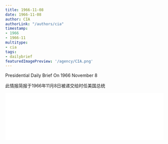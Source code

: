 ```yaml
---
title: 1966-11-08
date: 1966-11-08
author: CIA 
authorLink: "/authors/cia"
timestamp: 
- 1966
- 1966-11
multitype: 
- cia
tags: 
- dailybrief
featuredImagePreview: '/agency/CIA.png'
---
```



Presidential Daily Brief On 1966 November 8

此情报简报于1966年11月8日被递交给时任美国总统

<!--more-->





<div id="over" style="width:100%; overflow:hidden"> <iframe id="sFrame" name="sFrame" frameborder="no" border="0"  allowfullscreen marginwidth="0" scrolling="no" src = " /CIA/1966-11-08.html "  style = " position:absulute; width: 806px; top: 300;" > </iframe> </div>